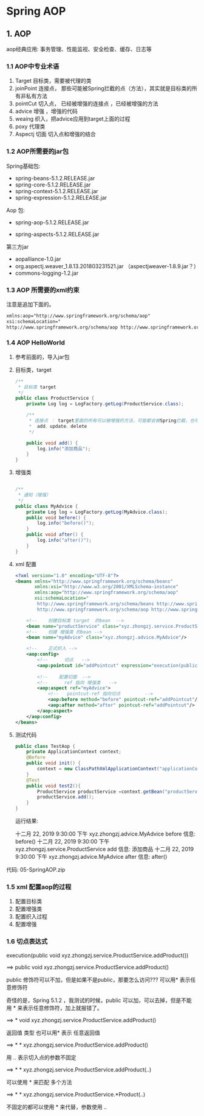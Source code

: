 #  Spring AOP

## 1. AOP

aop经典应用: 事务管理、性能监视、安全检查、缓存、日志等

### 1.1 AOP中专业术语

1. Target 目标类，需要被代理的类
2. joinPoint 连接点， 那些可能被Spring拦截的点（方法），其实就是目标类的所有非私有方法
3. pointCut 切入点， 已经被增强的连接点 ，已经被增强的方法
4. advice  增强  ，增强的代码
5. weaing  织入，把advice应用到target上面的过程
6. poxy 代理类
7. Aspectj 切面 切入点和增强的结合

### 1.2 AOP所需要的jar包

Spring基础包:

- spring-beans-5.1.2.RELEASE.jar
- spring-core-5.1.2.RELEASE.jar
- spring-context-5.1.2.RELEASE.jar
- spring-expression-5.1.2.RELEASE.jar

Aop 包:

- spring-aop-5.1.2.RELEASE.jar

- spring-aspects-5.1.2.RELEASE.jar

第三方jar

- aopalliance-1.0.jar
- org.aspectj.weaver_1.8.13.201803231521.jar （aspectjweaver-1.8.9.jar？）
- commons-logging-1.2.jar

### 1.3 AOP  所需要的xml约束

注意是追加下面的。

```xml
xmlns:aop="http://www.springframework.org/schema/aop" 
xsi:schemaLocation="
http://www.springframework.org/schema/aop http://www.springframework.org/schema/aop/spring-aop.xsd">
```

### 1.4 AOP HelloWorld

1. 参考前面的，导入jar包

2.  目标类，target

	```java
	/**
	 * 目标类 target
	 */
	public class ProductService {
	    private Log log = LogFactory.getLog(ProductService.class);
	
	    /**
	     * 连接点 ： target里面的所有可以被增强的方法，可能都会被Spring拦截，也可能只有一个
	     *  add、update、delete
	     */
	
	    public void add() {
	        log.info("添加商品");
	    }
	}
	
	```

3. 增强类 

	```java
	
	/**
	 * 通知（增强）
	 */
	public class MyAdvice {
	    private Log log = LogFactory.getLog(MyAdvice.class);
	    public void before() {
	        log.info("before()");
	    }
	    public void after() {
	        log.info("after()");
	    }
	}
	```

4. xml 配置

	```xml
	<?xml version="1.0" encoding="UTF-8"?>
	<beans xmlns="http://www.springframework.org/schema/beans"
	       xmlns:xsi="http://www.w3.org/2001/XMLSchema-instance"
	       xmlns:aop="http://www.springframework.org/schema/aop"
	       xsi:schemaLocation="
	        http://www.springframework.org/schema/beans http://www.springframework.org/schema/beans/spring-beans.xsd
	        http://www.springframework.org/schema/aop http://www.springframework.org/schema/aop/spring-aop.xsd">
	
	    <!--    创建目标类 target  的bean  -->
	    <bean name="productService" class="xyz.zhongzj.service.ProductService"/>
	    <!--    创建 增强类 的bean -->
	    <bean name="myAdvice" class="xyz.zhongzj.advice.MyAdvice"/>
	
	    <!--    正式织入 -->
	    <aop:config>
	        <!--      切点   -->
	        <aop:pointcut id="addPointcut" expression="execution(public void xyz.zhongzj.service.ProductService.add())"/>
	        
	        <!--    配置切面  -->
	        <!--      ref 指向 增强类   -->
	        <aop:aspect ref="myAdvice">
	            <!--   pointcut-ref 指向切点         -->
	            <aop:before method="before" pointcut-ref="addPointcut"/>
	            <aop:after method="after" pointcut-ref="addPointcut"/>
	        </aop:aspect>
	    </aop:config>
	</beans>
	```

5. 测试代码

	```java
	public class TestAop {
	    private ApplicationContext context;
	    @Before
	    public void init() {
	        context = new ClassPathXmlApplicationContext("applicationContext.xml");
	    }
	    @Test
	    public void test2(){
	        ProductService productService =context.getBean("productService",ProductService.class);
	        productService.add();
	    }
	}
	```

	运行结果:

	

	十二月 22, 2019 9:30:00 下午 xyz.zhongzj.advice.MyAdvice before
	信息: before()
	十二月 22, 2019 9:30:00 下午 xyz.zhongzj.service.ProductService add
	信息: 添加商品
	十二月 22, 2019 9:30:00 下午 xyz.zhongzj.advice.MyAdvice after
	信息: after()



代码: 05-SpringAOP.zip



### 1.5 xml 配置aop的过程

1. 配置目标类
2. 配置增强类
3. 配置织入过程
4. 配置增强

### 1.6  切点表达式

execution(public void xyz.zhongzj.service.ProductService.addProduct())

==> public void xyz.zhongzj.service.ProductService.addProduct()

public  修饰符可以不加，但是如果不是public，那要怎么访问???     可以用* 表示任意修饰符  



奇怪的是，Spring 5.1.2 ，我测试的时候，public 可以加，可以去掉，但是不能 用 * 来表示任意修饰符，加上就报错了。



==> \* void xyz.zhongzj.service.ProductService.addProduct()

返回值 类型 也可以用* 表示 任意返回值

==> \* \*  xyz.zhongzj.service.ProductService.addProduct()

用 .. 表示切入点的参数不固定  

==> \* \*  xyz.zhongzj.service.ProductService.addProduct(..)

可以使用 * 来匹配 多个方法

==> \* \*  xyz.zhongzj.service.ProductService.*Product(..)



不固定的都可以使用 * 来代替，参数使用 ..

